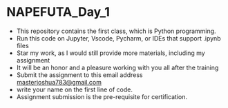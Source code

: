 # NAPEFUTA_Day_1
- This repository contains the first class, which is Python programming.
- Run this code on Jupyter, Vscode, Pycharm, or IDEs that support .ipynb files
- Star my work, as I would still provide more materials, including my assignment
- It will be an honor and a pleasure working with you all after the training
- Submit the assignment to this email address masterjoshua783@gmail.com
- write your name on the first line of code.
- Assignment submission is the pre-requisite for certification.
